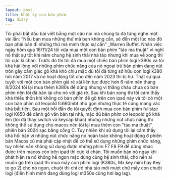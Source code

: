 ```yaml
---
layout: post
title: Nhật ký con bàn phím
tag: diary
---
```


Tôi phải bắt đầu bài viết bằng một câu nói mà chúng ta đã từng nghe một vài lần: “Nếu bạn mua những thứ mà bạn không cần, sẽ đến một lúc nào đó bạn phải bán đi những thứ mà mình thực sự cần” _Warren Buffet. Nhân việc ngày hôm qua 16/11/24 tôi vừa mua một con bàn phím "táo ma thuật" vì nghĩ nó thật sự tốt khi nằm chung hệ sinh thái nhà táo nhưng khi mua về xong thì tôi cực kì chán. Trước đó thì tôi đã mua một chiếc bàn phím logi k380s và tôi khá hài lòng với những phím chức năng của nó ngoại trừ bàn phím dạng nút tròn gây cảm giác gõ khá khó chịu mặc dù tôi đã từng sở hữu con logi k380 hồi năm 2017 và nó hoạt động tốt cho đến năm 2023 thì bị hư. Thật sự quá tuyệt với một con bàn phím giá rẻ xài liên tục được hơn 6 năm nên tháng 8/2024 tôi lại mua thêm k380s để dùng nhưng vì thằng cháu chưa có bàn phím nên tôi đã bán lại cho nó với giá rẻ. Sau khi bán xong thì tôi cảm thấy khá thiếu thốn khi không có bàn phím để gõ trên con ipad này và tôi có một con bàn phím cơ leopold fc660mbt nhỏ gọn nhưng thực tế cũng mang vác khá bất tiện. Sau một hồi đắn đo tôi quyết định mua con bàn phím fullsize logi K650 để dành gõ văn bản tại nhà, mặc dù bàn phím cơ leopold gõ khá êm (tôi đã thay switch và keycap khác) nhưng những nút chức năng thì không thể sử dụng cho macos nên tôi lại mua thêm con "táo ma thuật" phiên bản 2024 sạc bằng cổng C. Tuy nhiên khi sử dụng tôi lại cảm thấy khá hối hận vì những nút chức năng nó hoàn toàn không hoạt động ở phiên bản Macos cũ mà phải cập nhật để có thể sử dụng những phím chức năng, tuy nhiên vẫn không sử dụng được những phím F7 F8 F9 để dừng nhạc được trên macos còn trên ipad thì cực kì chán. Tôi muốn bán nó ngay khi phát hiện ra nó không hề ngon mặc dùng cùng hệ sinh thái, cho nên ai muốn gõ trên ipad thì mua mấy con phím logi (K380s, Mx key mini hay Key to go 2) cho nó ngon, chuột thì chỉ có nhà táo mới mượt chứ mấy con chuột logi (điển hình mình đang dùng logi m350s cũng hơi lag lag). 
